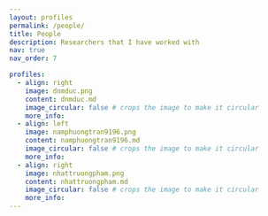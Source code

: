 ```yaml
---
layout: profiles
permalink: /people/
title: People
description: Researchers that I have worked with
nav: true
nav_order: 7

profiles:
  - align: right
    image: dnmduc.png
    content: dnmduc.md
    image_circular: false # crops the image to make it circular
    more_info:
  - align: left
    image: namphuongtran9196.png
    content: namphuongtran9196.md
    image_circular: false # crops the image to make it circular
    more_info:
  - align: right
    image: nhattruongpham.png
    content: nhattruongpham.md
    image_circular: false # crops the image to make it circular
    more_info:
---
```

